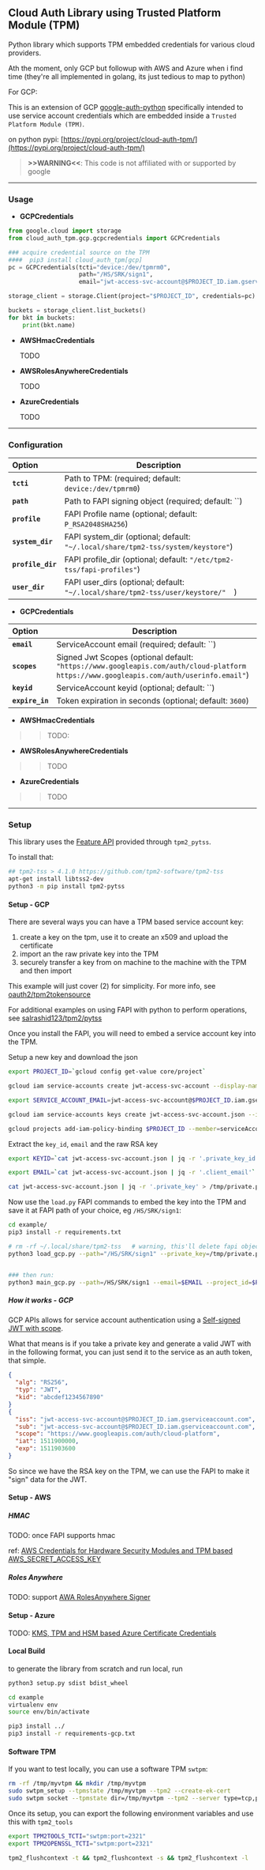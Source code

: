 ## Cloud Auth Library using Trusted Platform Module (TPM)

Python library which supports TPM embedded credentials for various cloud providers.

Ath the moment, only GCP but followup with AWS and Azure when i find time (they're all implemented in golang, its just tedious to map to python)

For GCP:

This is an extension of GCP [google-auth-python](https://github.com/googleapis/google-auth-library-python) specifically intended to use service account credentials which are embedded inside a `Trusted Platform Module (TPM)`.

on python pypi: [https://pypi.org/project/cloud-auth-tpm/](https://pypi.org/project/cloud-auth-tpm/)


> **>>WARNING<<**: This code is not affiliated with or supported by google

---

### Usage

- **GCPCredentials**

```python
from google.cloud import storage
from cloud_auth_tpm.gcp.gcpcredentials import GCPCredentials

### acquire credential source on the TPM
####  pip3 install cloud_auth_tpm[gcp]
pc = GCPCredentials(tcti="device:/dev/tpmrm0",
                    path="/HS/SRK/sign1",
                    email="jwt-access-svc-account@$PROJECT_ID.iam.gserviceaccount.com")

storage_client = storage.Client(project="$PROJECT_ID", credentials=pc)

buckets = storage_client.list_buckets()
for bkt in buckets:
    print(bkt.name)
```   

- **AWSHmacCredentials**

   TODO

- **AWSRolesAnywhereCredentials**

   TODO

- **AzureCredentials**

   TODO



---

### Configuration

| Option | Description |
|:------------|-------------|
| **`tcti`** | Path to TPM:  (required; default: `device:/dev/tpmrm0`) |
| **`path`** | Path to FAPI signing object (required; default: ``) |
| **`profile`** | FAPI Profile name (optional; default: `P_RSA2048SHA256`) |
| **`system_dir`** | FAPI system_dir (optional; default: `"~/.local/share/tpm2-tss/system/keystore"`) |
| **`profile_dir`** | FAPI profile_dir (optional; default: `"/etc/tpm2-tss/fapi-profiles"`) |
| **`user_dir`** | FAPI user_dirs (optional; default: `"~/.local/share/tpm2-tss/user/keystore/"  `) |

- **GCPCredentials**

| Option | Description |
|:------------|-------------|
| **`email`** | ServiceAccount email (required; default: ``) |
| **`scopes`** | Signed Jwt Scopes (optional default: `"https://www.googleapis.com/auth/cloud-platform https://www.googleapis.com/auth/userinfo.email"`) |
| **`keyid`** | ServiceAccount keyid (optional; default: ``) |
| **`expire_in`** | Token expiration in seconds (optional; default: `3600`) |

- **AWSHmacCredentials**

>> TODO:

- **AWSRolesAnywhereCredentials**

>> TODO

- **AzureCredentials**

>> TODO

---

### Setup

This library uses the [Feature API](https://tpm2-pytss.readthedocs.io/en/latest/fapi.html) provided through `tpm2_pytss`.

To install that:

```bash
## tpm2-tss > 4.1.0 https://github.com/tpm2-software/tpm2-tss
apt-get install libtss2-dev
python3 -m pip install tpm2-pytss
```

#### Setup - GCP

There are several ways you can have a TPM based service account key:

1. create a key on the tpm, use it to create an x509 and upload the certificate 
2. import an the raw private key into the TPM
3. securely transfer a key from on machine to the machine with the TPM and then import

This example will just cover (2) for simplicity.  For more info, see [oauth2/tpm2tokensource](https://github.com/salrashid123/oauth2?tab=readme-ov-file#usage)

For additional examples on using FAPI with python to perform operations, see [salrashid123/tpm2/pytss](https://github.com/salrashid123/tpm2/tree/master/pytss)

Once you install the FAPI, you will need to embed a service account key into the TPM.

Setup a new key and download the json

```bash
export PROJECT_ID=`gcloud config get-value core/project`

gcloud iam service-accounts create jwt-access-svc-account --display-name "Test Service Account"

export SERVICE_ACCOUNT_EMAIL=jwt-access-svc-account@$PROJECT_ID.iam.gserviceaccount.com

gcloud iam service-accounts keys create jwt-access-svc-account.json --iam-account=$SERVICE_ACCOUNT_EMAIL

gcloud projects add-iam-policy-binding $PROJECT_ID --member=serviceAccount:$SERVICE_ACCOUNT_EMAIL --role=roles/storage.admin
```

Extract the `key_id`, `email` and the raw RSA key

```bash
export KEYID=`cat jwt-access-svc-account.json | jq -r '.private_key_id'`

export EMAIL=`cat jwt-access-svc-account.json | jq -r '.client_email'`

cat jwt-access-svc-account.json | jq -r '.private_key' > /tmp/private.pem
```

Now use the `load.py` FAPI commands to embed the key into the TPM and save it at FAPI path of your choice, eg `/HS/SRK/sign1`:

```bash
cd example/
pip3 install -r requirements.txt

# rm -rf ~/.local/share/tpm2-tss   # warning, this'll delete fapi objects you have
python3 load_gcp.py --path="/HS/SRK/sign1" --private_key=/tmp/private.pem --tcti=device:/dev/tpmrm0 # --tcti="swtpm:port=2321"


### then run:
python3 main_gcp.py --path=/HS/SRK/sign1 --email=$EMAIL --project_id=$PROJECT_ID --tcti=device:/dev/tpmrm0  # --tcti="swtpm:port=2321"
```

##### How it works - GCP

GCP APIs allows for service account authentication using a [Self-signed JWT with scope](https://google.aip.dev/auth/4111).

What that means is if you take a private key and generate a valid JWT with in the following format, you can just send it to the service as an auth token, that simple.

```json
{
  "alg": "RS256",
  "typ": "JWT",
  "kid": "abcdef1234567890"
}
{
  "iss": "jwt-access-svc-account@$PROJECT_ID.iam.gserviceaccount.com",
  "sub": "jwt-access-svc-account@$PROJECT_ID.iam.gserviceaccount.com",
  "scope": "https://www.googleapis.com/auth/cloud-platform",
  "iat": 1511900000,
  "exp": 1511903600
}
```

So since we have the RSA key on the TPM, we can use the FAPI to make it "sign" data for the JWT.

#### Setup - AWS

##### HMAC

TODO: once FAPI supports hmac

ref: [AWS Credentials for Hardware Security Modules and TPM based AWS_SECRET_ACCESS_KEY](https://github.com/salrashid123/aws_hmac)

##### Roles Anywhere

TODO: support [AWA RolesAnywhere Signer](https://github.com/salrashid123/aws_rolesanywhere_signer)

#### Setup - Azure

TODO: [KMS, TPM and HSM based Azure Certificate Credentials](https://github.com/salrashid123/azsigner)

#### Local Build

to generate the library from scratch and run local, run 

```bash
python3 setup.py sdist bdist_wheel

cd example
virtualenv env
source env/bin/activate

pip3 install ../
pip3 install -r requirements-gcp.txt 
```

#### Software TPM

If you want to test locally, you can use a software TPM `swtpm`:

```bash
rm -rf /tmp/myvtpm && mkdir /tmp/myvtpm
sudo swtpm_setup --tpmstate /tmp/myvtpm --tpm2 --create-ek-cert 
sudo swtpm socket --tpmstate dir=/tmp/myvtpm --tpm2 --server type=tcp,port=2321 --ctrl type=tcp,port=2322 --flags not-need-init,startup-clear  --log level=5
```

Once its setup, you can export the following environment variables and use this with `tpm2_tools`

```bash
export TPM2TOOLS_TCTI="swtpm:port=2321"
export TPM2OPENSSL_TCTI="swtpm:port=2321"

tpm2_flushcontext -t && tpm2_flushcontext -s && tpm2_flushcontext -l
```

